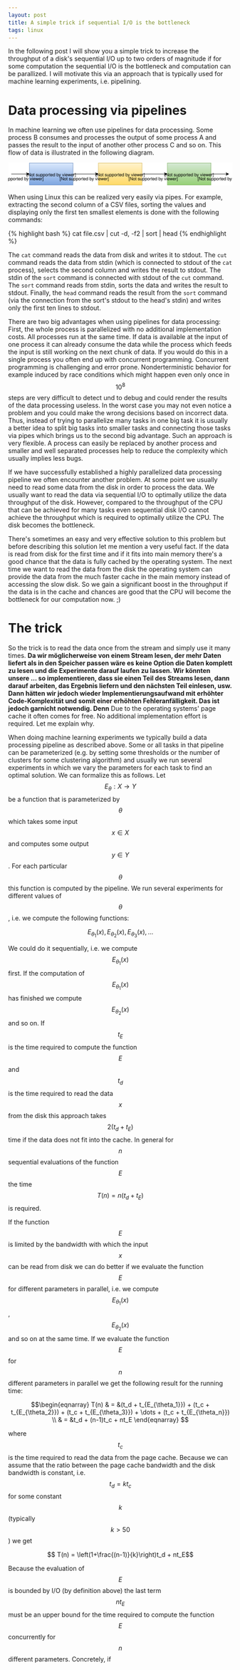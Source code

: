 ```yaml
---
layout: post
title: A simple trick if sequential I/O is the bottleneck
tags: linux
---
```


In the following post I will show you a simple trick to increase the throughput
of a disk's sequential I/O up to two orders of magnitude if for some
computation the sequential I/O is the bottleneck and computation can be
parallized. I will motivate this via an approach that is typically used for
machine learning experiments, i.e. pipelining.

# Data processing via pipelines

In machine learning we often use pipelines for data processing. Some process
B consumes and processes the output of some process A and passes the result
to the input of another other process C and so on. This flow of data is
illustrated in the following diagram.

![data processing pipeline](/assets/io-bottleneck/pipeline.svg)

When using Linux this can be realized very easily via pipes. For example, extracting the second column of a CSV files, sorting the values and displaying only the first ten smallest elements is done with the following commands:

{% highlight bash %}
cat file.csv | cut -d, -f2 | sort | head
{% endhighlight %}

The `cat` command reads the data from disk and writes it to stdout.
The `cut` command reads the data from stdin (which is connected to stdout of
the `cat` process), selects the second column and writes the result to
stdout. The stdin of the `sort` command is connected with stdout of
the `cut` command. The `sort` command reads from stdin, sorts the data
and writes the result to stdout. Finally, the `head` command reads the
result from the `sort` command (via the connection from the sort's stdout
to the head's stdin) and writes only the first ten lines to stdout.

<script type="text/javascript"
    src="http://cdn.mathjax.org/mathjax/latest/MathJax.js?config=TeX-AMS-MML_HTMLorMML">
</script>

There are two big advantages when using pipelines for data processing:
First, the whole process is parallelized with no additional implementation
costs. All processes run at the same time. If data is available at the
input of one process it can already consume the data while the process
which feeds the input is still working on the next chunk of data. If you
would do this in a single process you often end up with concurrent
programming. Concurrent programming is challenging and error prone.
Nonderterministic behavior for example induced by race conditions which
might happen even only once in $$10^8$$ steps are very difficult to
detect und to debug and could render the results of the data processing
useless. In the worst case you may not even notice a problem and you could
make the wrong decisions based on incorrect data. Thus, instead of
trying to parallelize many tasks in one big task it is usually a better
idea to split big tasks into smaller tasks and connecting those tasks via
pipes which brings us to the second big advantage. Such an approach is
very flexible. A process can easily be replaced by another process and
smaller and well separated processes help to reduce the complexity which
usually implies less bugs.

If we have successfully established a highly parallelized data processing pipeline we often encounter another problem. At some point we usually need to read some data from the disk in order to process the data. We usually want to read the data via sequential I/O to optimally utilize the data throughput of the disk. However, compared to the throughput of the CPU that can be achieved for many tasks even sequential disk I/O cannot achieve the throughput which is required to optimally utilize the CPU. The disk becomes the bottleneck.

There's sometimes an easy and very effective solution to this problem but
before describing this solution let me mention a very useful fact. If
the data is read from disk for the first time and if it fits into main
memory there's a good chance that the data is fully cached by the operating
system. The next time we want to read the data from the disk the operating
system can provide the data from the much faster cache in the main memory
instead of accessing the slow disk. So we gain a significant boost in the
throughput if the data is in the cache and chances are good that the CPU
will become the bottleneck for our computation now. ;)

# The trick

So the trick is to read the data once from the stream and simply use
it many times. **Da wir möglicherweise von einem Stream lesen, der mehr
Daten liefert als in den Speicher passen wäre es keine Option die Daten
komplett zu lesen und die Experimente darauf laufen zu lassen. Wir könnten unsere ... so implementieren, dass sie einen Teil des Streams lesen, dann darauf arbeiten, das Ergebnis liefern und den nächsten Teil einlesen, usw.
Dann hätten wir jedoch wieder Implementierungsaufwand mit erhöhter
Code-Komplexität und somit einer erhöhten Fehleranfälligkeit. Das ist
jedoch garnicht notwendig. Denn** Due to the operating systems' page
cache it often comes for free. No additional implementation effort is
required. Let me explain why.

When doing machine learning experiments we typically build a data
processing pipeline as described above. Some or all tasks in that pipeline
can be parameterized (e.g. by setting some thresholds or the number of clusters for
some clustering algorithm) and usually we run several experiments in which
we vary the parameters for each task to find an optimal solution.
We can formalize this as follows. Let $$E_\theta:X\to Y$$ be
a function that is parameterized by $$\theta$$ which takes some input
$$x\in X$$ and computes some output $$y\in Y$$. For each particular
$$\theta$$ this function is computed by the pipeline. We run several
experiments for different values of $$\theta$$, i.e. we compute the
following functions:

$$E_{\theta_1}(x), E_{\theta_2}(x), E_{\theta_3}(x), \dots$$

We could do it sequentially, i.e. we compute $$E_{\theta_1}(x)$$ first.
If the computation of $$E_{\theta_1}(x)$$ has finished we compute
$$E_{\theta_2}(x)$$ and so on. If $$t_E$$ is the time required
to compute the function $$E$$ and $$t_d$$ is the time required to read the
data $$x$$ from the disk this approach
takes $$2(t_d + t_E)$$ time if the data does not fit into the cache. In
general for $$n$$ sequential evaluations of the function $$E$$ the time
$$T(n) = n(t_d + t_E)$$ is required.

If the function $$E$$ is limited by the bandwidth with which the input
$$x$$ can be read from disk we can do better if we evaluate the function $$E$$
for different parameters in parallel, i.e. we compute $$E_{\theta_1}(x)$$,
$$E_{\theta_2}(x)$$ and so on at the same time. If we evaluate the function $$E$$
for $$n$$ different parameters in parallel we get the following result for the
running time:

$$\begin{eqnarray}
	T(n) & = &(t_d + t_{E_{\theta_1}}) + (t_c + t_{E_{\theta_2}}) + (t_c + t_{E_{\theta_3}}) + \dots + (t_c + t_{E_{\theta_n}}) \\
		& = &t_d + (n-1)t_c + nt_E
\end{eqnarray}
$$

where $$t_c$$ is the time required to read the data from the page cache.
Because we can assume that the ratio between the page cache bandwidth and
the disk bandwidth is constant,
i.e. $$t_d = kt_c$$ for some constant $$k$$ (typically $$k>50$$) we get

$$ T(n) = \left(1+\frac{(n-1)}{k}\right)t_d + nt_E$$

Because the evaluation of $$E$$ is bounded by I/O (by definition above) the
last term $$nt_E$$ must be an upper bound for the time required to
compute the function $$E$$ concurrently for $$n$$ different parameters.
Concretely, if

<!--
the last term nt_E ist sogar noch kleiner
Because
For example, if $$n=8$$ and $$k=50$$ we get $$T(n) = 1.06 t_d + nt_E$$.
Advantage: E must not be modified

To evaluate the function $$E_{\theta_2}, \dots, E_{\theta_n}$$ the data
is already in the page cache...

* sollte man noch erwaehnen, dass es für streaming anwendung hat?
-->
